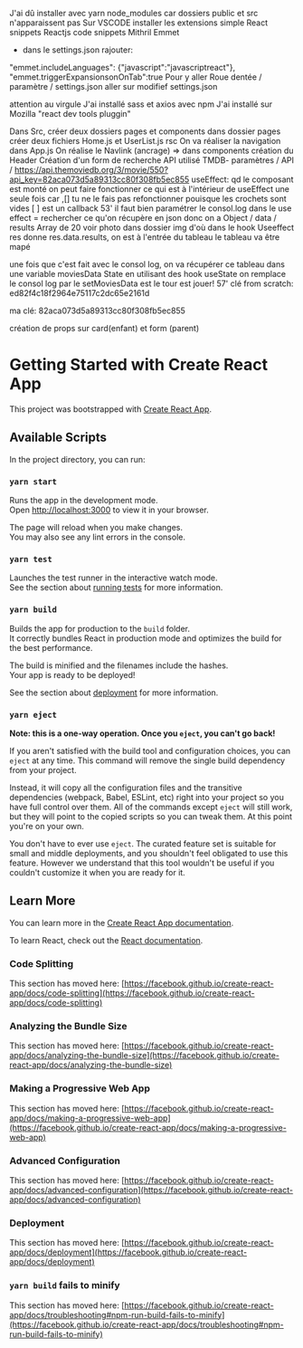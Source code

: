 J'ai dû installer avec yarn node_modules car dossiers public et src n'apparaissent pas
Sur VSCODE installer les extensions
simple React snippets
Reactjs code snippets
Mithril Emmet
+ dans le settings.json rajouter:

"emmet.includeLanguages": {"javascript":"javascriptreact"},
"emmet.triggerExpansionsonOnTab":true
Pour y aller
Roue dentée / paramètre / settings.json  aller sur modifief settings.json

attention au virgule
J'ai installé sass et axios avec npm
J'ai installé sur Mozilla "react dev tools pluggin"

Dans Src, créer deux dossiers pages et components
dans dossier pages créer deux fichiers Home.js et UserList.js
rsc 
On va réaliser la navigation dans App.js
On réalise le Navlink (ancrage)
=> dans components création du Header
Création d'un form de recherche
API utilisé TMDB- paramètres / API /
https://api.themoviedb.org/3/movie/550?api_key=82aca073d5a89313cc80f308fb5ec855
useEffect: qd le composant est monté on peut faire fonctionner ce qui est à l'intérieur de useEffect une seule fois car 
,[]  tu ne le fais pas refonctionner pouisque les crochets sont vides [ ] est un callback 53'
il faut bien paramétrer le consol.log dans le use effect =  rechercher ce qu'on récupère en json
donc on a Object / data / results Array de 20 voir photo dans dossier img
d'où dans le hook Useeffect res donne res.data.results, on est à l'entrée du tableau
le tableau va être mapé

une fois que c'est fait avec le consol log, on va récupérer ce tableau dans une variable moviesData State en utilisant des hook useState
on remplace le consol log par le setMoviesData est le tour est jouer! 57'
clé from scratch:
ed82f4c18f2964e75117c2dc65e2161d

ma clé: 82aca073d5a89313cc80f308fb5ec855

création de props sur card(enfant) et form (parent)


# Getting Started with Create React App

This project was bootstrapped with [Create React App](https://github.com/facebook/create-react-app).

## Available Scripts

In the project directory, you can run:

### `yarn start`

Runs the app in the development mode.\
Open [http://localhost:3000](http://localhost:3000) to view it in your browser.

The page will reload when you make changes.\
You may also see any lint errors in the console.

### `yarn test`

Launches the test runner in the interactive watch mode.\
See the section about [running tests](https://facebook.github.io/create-react-app/docs/running-tests) for more information.

### `yarn build`

Builds the app for production to the `build` folder.\
It correctly bundles React in production mode and optimizes the build for the best performance.

The build is minified and the filenames include the hashes.\
Your app is ready to be deployed!

See the section about [deployment](https://facebook.github.io/create-react-app/docs/deployment) for more information.

### `yarn eject`

**Note: this is a one-way operation. Once you `eject`, you can't go back!**

If you aren't satisfied with the build tool and configuration choices, you can `eject` at any time. This command will remove the single build dependency from your project.

Instead, it will copy all the configuration files and the transitive dependencies (webpack, Babel, ESLint, etc) right into your project so you have full control over them. All of the commands except `eject` will still work, but they will point to the copied scripts so you can tweak them. At this point you're on your own.

You don't have to ever use `eject`. The curated feature set is suitable for small and middle deployments, and you shouldn't feel obligated to use this feature. However we understand that this tool wouldn't be useful if you couldn't customize it when you are ready for it.

## Learn More

You can learn more in the [Create React App documentation](https://facebook.github.io/create-react-app/docs/getting-started).

To learn React, check out the [React documentation](https://reactjs.org/).

### Code Splitting

This section has moved here: [https://facebook.github.io/create-react-app/docs/code-splitting](https://facebook.github.io/create-react-app/docs/code-splitting)

### Analyzing the Bundle Size

This section has moved here: [https://facebook.github.io/create-react-app/docs/analyzing-the-bundle-size](https://facebook.github.io/create-react-app/docs/analyzing-the-bundle-size)

### Making a Progressive Web App

This section has moved here: [https://facebook.github.io/create-react-app/docs/making-a-progressive-web-app](https://facebook.github.io/create-react-app/docs/making-a-progressive-web-app)

### Advanced Configuration

This section has moved here: [https://facebook.github.io/create-react-app/docs/advanced-configuration](https://facebook.github.io/create-react-app/docs/advanced-configuration)

### Deployment

This section has moved here: [https://facebook.github.io/create-react-app/docs/deployment](https://facebook.github.io/create-react-app/docs/deployment)

### `yarn build` fails to minify

This section has moved here: [https://facebook.github.io/create-react-app/docs/troubleshooting#npm-run-build-fails-to-minify](https://facebook.github.io/create-react-app/docs/troubleshooting#npm-run-build-fails-to-minify)
